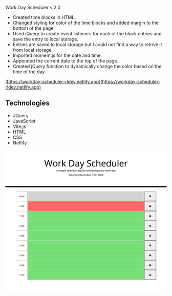 Work Day Scheduler v 2.0

* Created time blocks in HTML.
* Changed styling for color of the time blocks and added margin to the bottom of the page.
* Used jQuery to create event listeners for each of the block entries and save the entry to local storage.
* Entries are saved to local storage but I could not find a way to retrive it from local storage.
* Imported moment.js for the date and time.
* Appended the current date to the top of the page.
* Created jQuery function to dynamically change the color based on the time of the day.

[https://workday-scheduler-rldev.netlify.app](https://workday-scheduler-rldev.netlify.app)


## Technologies
- JQuery
- JavaScript
- Vite.js
- HTML
- CSS
- Netlify

![Application Screenshot](https://github.com/leon-luna-ray/hw05-workday-scheduler/blob/master/Assets/images/screencapture-leon-luna-ray-github-io-hw05-workday-scheduler-2020-12-12-10_09_19.png)